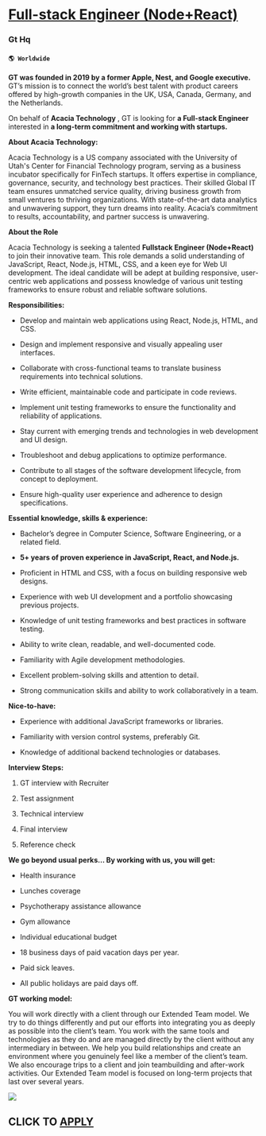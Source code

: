 # [Full-stack Engineer (Node+React)](https://www.remotewlb.com/apply/full-stack-engineer-node-react-78850)  
### Gt Hq  
#### `🌎 Worldwide`  

**GT was founded in 2019 by a former Apple, Nest, and Google executive.** GT’s mission is to connect the world’s best talent with product careers offered by high-growth companies in the UK, USA, Canada, Germany, and the Netherlands.

On behalf of **Acacia Technology** , GT is looking for **a Full-stack Engineer** interested in **a long-term commitment and working with startups.**

**About Acacia Technology:**

Acacia Technology is a US company associated with the University of Utah's Center for Financial Technology program, serving as a business incubator specifically for FinTech startups. It offers expertise in compliance, governance, security, and technology best practices. Their skilled Global IT team ensures unmatched service quality, driving business growth from small ventures to thriving organizations. With state-of-the-art data analytics and unwavering support, they turn dreams into reality. Acacia’s commitment to results, accountability, and partner success is unwavering.

**About the Role**

Acacia Technology is seeking a talented **Fullstack Engineer (Node+React)** to join their innovative team. This role demands a solid understanding of JavaScript, React, Node.js, HTML, CSS, and a keen eye for Web UI development. The ideal candidate will be adept at building responsive, user-centric web applications and possess knowledge of various unit testing frameworks to ensure robust and reliable software solutions.

**Responsibilities:**

  * Develop and maintain web applications using React, Node.js, HTML, and CSS.

  * Design and implement responsive and visually appealing user interfaces.

  * Collaborate with cross-functional teams to translate business requirements into technical solutions.

  * Write efficient, maintainable code and participate in code reviews.

  * Implement unit testing frameworks to ensure the functionality and reliability of applications.

  * Stay current with emerging trends and technologies in web development and UI design.

  * Troubleshoot and debug applications to optimize performance.

  * Contribute to all stages of the software development lifecycle, from concept to deployment.

  * Ensure high-quality user experience and adherence to design specifications.

**Essential knowledge, skills & experience:**

  * Bachelor’s degree in Computer Science, Software Engineering, or a related field.

  * **5+ years of proven experience in JavaScript, React, and Node.js.**

  * Proficient in HTML and CSS, with a focus on building responsive web designs.

  * Experience with web UI development and a portfolio showcasing previous projects.

  * Knowledge of unit testing frameworks and best practices in software testing.

  * Ability to write clean, readable, and well-documented code.

  * Familiarity with Agile development methodologies.

  * Excellent problem-solving skills and attention to detail.

  * Strong communication skills and ability to work collaboratively in a team.

**Nice-to-have:**

  * Experience with additional JavaScript frameworks or libraries.

  * Familiarity with version control systems, preferably Git.

  * Knowledge of additional backend technologies or databases.

**Interview Steps:**

  1. GT interview with Recruiter

  2. Test assignment

  3. Technical interview

  4. Final interview

  5. Reference check

**We go beyond usual perks… By working with us, you will get:**

  * Health insurance

  * Lunches coverage

  * Psychotherapy assistance allowance

  * Gym allowance

  * Individual educational budget

  * 18 business days of paid vacation days per year.

  * Paid sick leaves.

  * All public holidays are paid days off.

**GT working model:**

You will work directly with a client through our Extended Team model. We try to do things differently and put our efforts into integrating you as deeply as possible into the client’s team. You work with the same tools and technologies as they do and are managed directly by the client without any intermediary in between. We help you build relationships and create an environment where you genuinely feel like a member of the client’s team. We also encourage trips to a client and join teambuilding and after-work activities. Our Extended Team model is focused on long-term projects that last over several years.

![](https://remotive.com/job/track/1901516/blank.gif?source=public_api)  
## CLICK TO [APPLY](https://www.remotewlb.com/apply/full-stack-engineer-node-react-78850)

